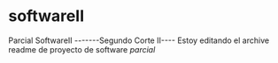# softwareII
Parcial SoftwareII  -------Segundo Corte II----
Estoy editando el archive readme de proyecto de software _parcial_
